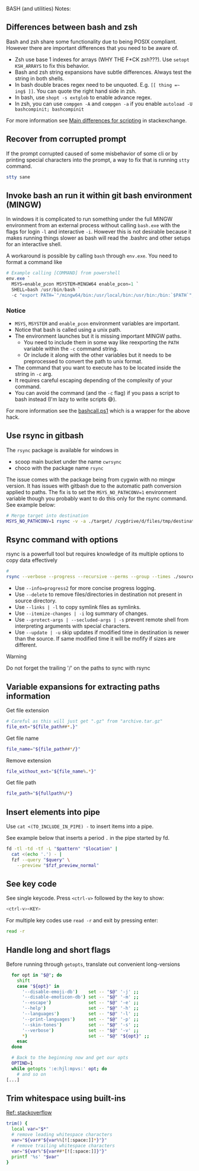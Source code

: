 BASH (and utilities) Notes:

## Differences between bash and zsh

Bash and zsh share some functionality due to being POSIX compliant. However there are important differences that you need to be aware of.

- Zsh use base 1 indexes for arrays (WHY THE F\*CK zsh???). Use `setopt KSH_ARRAYS` to fix this behavior.
- Bash and zsh string expansions have subtle differences. Always test the string in both shells.
- In bash double braces regex need to be unquoted. E.g. `[[ thing =~ ing$ ]]`. You can quote the right hand side in zsh.
- In bash, use `shopt -s extglob` to enable advance regex.
- In zsh, you can use `compgen -A` and `compgen -a` if you enable `autoload -U bashcompinit; bashcompinit`

For more information see [Main differences for scripting](https://apple.stackexchange.com/a/361957) in stackexchange.

## Recover from corrupted prompt

If the prompt corrupted caused of some misbehavior of some cli or by printing special characters into the prompt, a way to fix that is running `stty` command.

```bash
stty sane
```

## Invoke bash an run it within git bash environment (MINGW)

In windows it is complicated to run something under the full MINGW environment from an external process without calling `bash.exe` with the flags for login `-l` and interactive `-i`. However this is not desirable because it makes running things slower as bash will read the .bashrc and other setups for an interactive shell.

A workaround is possible by calling `bash` through `env.exe`. You need to format a command like

```powershell
# Example calling [COMMAND] from powershell
env.exe `
  MSYS=enable_pcon MSYSTEM=MINGW64 enable_pcon=1 `
  SHELL=bash /usr/bin/bash `
  -c "export PATH=`"/mingw64/bin:/usr/local/bin:/usr/bin:/bin:`$PATH`"; [COMMAND]"
```

### Notice

- `MSYS`, `MSYSTEM` and `enable_pcon` environment variables are important.
- Notice that bash is called using a unix path.
- The environment launches but it is missing important MINGW paths.
  - You need to include them in some way like reexporting the `PATH` variable within the `-c` command string.
  - Or include it along with the other variables but it needs to be preprocessed to convert the path to unix format.
- The command that you want to execute has to be located inside the string in `-c` arg.
- It requires careful escaping depending of the complexity of your command.
- You can avoid the command (and the `-c` flag) if you pass a script to bash instead (I'm lazy to write scripts 😅).

For more information see the [bashcall.ps1](../bin/bashcall.ps1) which is a wrapper for the above hack.

## Use rsync in gitbash

The `rsync` package is available for windows in

- scoop main bucket under the name `cwrsync`
- choco with the package name `rsync`

The issue comes with the package being from cygwin with no mingw version.
It has issues with gitbash due to the automatic path conversion applied to paths.
The fix is to set the `MSYS_NO_PATHCONV=1` environment variable though you probably want to do this only for the rsync command.
See example below:

```bash
# Merge target into destination
MSYS_NO_PATHCONV=1 rsync -v -a ./target/ /cygdrive/d/files/tmp/destination/
```

## Rsync command with options

rsync is a powerfull tool but requires knowledge of its multiple options
to copy data effectively

```bash
#
rsync --verbose --progress --recursive --perms --group --times ./source/ ./destination/ # --delete

```

- Use `--info=progress2` for more concise progress logging.
- Use `--delete` to remove files/directories in destination not present in source directory.
- Use `--links | -l` to copy symlink files as symlinks.
- Use `--itemize-changes | -i` log summary of changes.
- Use `--protect-args | --secluded-args | -s` prevent remote shell from interpreting arguments with special characters.
- Use `--update | -u` skip updates if modified time in destination is newer than the source. If same modified time it will be mofify if sizes are different.

> [!WARNING]
> Do not forget the trailing '/' on the paths to sync with rsync

## Variable expansions for extracting paths information

Get file extension

```bash
# Careful as this will just get ".gz" from "archive.tar.gz"
file_ext="${file_path##*.}"
```

Get file name

```bash
file_name="${file_path##*/}"
```

Remove extension

```bash
file_without_ext="${file_name%.*}"
```

Get file path

```bash
file_path="${fullpath%/*}
```

## Insert elements into pipe

Use `cat <(TO_INCLUDE_IN_PIPE) -` to insert items into a pipe.

See example below that inserts a period `.` in the pipe started by fd.

```bash
fd -tl -td -tf -L "$pattern" "$location" |
  cat <(echo '.') - |
  fzf --query "$query" \
    --preview "$fzf_preview_normal"
```

## See key code

See single keycode. Press `<ctrl-v>` followed by the key to show:

```bash
<ctrl-v><KEY>
```

For multiple key codes use `read -r` and exit by pressing enter:

```bash
read -r
```

## Handle long and short flags

Before running through `getopts`, translate out convenient long-versions

```bash
  for opt in "$@"; do
    shift
    case "${opt}" in
      '--disable-emoji-db')    set -- "$@" '-j' ;;
      '--disable-emoticon-db') set -- "$@" '-m' ;;
      '--escape')              set -- "$@" '-e' ;;
      '--help')                set -- "$@" '-h' ;;
      '--languages')           set -- "$@" '-l' ;;
      '--print-languages')     set -- "$@" '-p' ;;
      '--skin-tones')          set -- "$@" '-s' ;;
      '--verbose')             set -- "$@" '-v' ;;
      *)                       set -- "$@" "${opt}" ;;
    esac
  done

  # Back to the beginning now and get our opts
  OPTIND=1
  while getopts ':e:hjl:mpvs:' opt; do
    # and so on
[...]
```

## Trim whitespace using built-ins

[Ref: stackoverflow](https://stackoverflow.com/a/3352015)

```bash
trim() {
  local var="$*"
  # remove leading whitespace characters
  var="${var#"${var%%[![:space:]]*}"}"
  # remove trailing whitespace characters
  var="${var%"${var##*[![:space:]]}"}"
  printf '%s' "$var"
}
```

